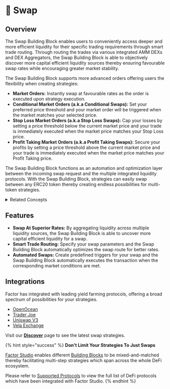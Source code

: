 # 🔀 Swap

## Overview

The Swap Building Block enables users to conveniently access deeper and more efficient liquidity for their specific trading requirements through smart trade routing. Through routing the trades via various integrated AMM DEXs and DEX Aggregators, the Swap Building Block is able to objectively discover more capital efficient liquidity sources thereby ensuring favourable swap rates while encouraging greater market stability.

The Swap Building Block supports more advanced orders offering users the flexibility when creating strategies:

* **Market Orders:** Instantly swap at favourable rates as the order is executed upon strategy execution.
* **Conditional Market Orders (a.k.a Conditional Swaps):** Set your preferred price threshold and your market order will be triggered when the market matches your selected price.
* **Stop Loss Market Orders (a.k.a Stop Loss Swaps):** Cap your losses by setting a price threshold below the current market price and your trade is immediately executed when the market price matches your Stop Loss price.
* **Profit Taking Market Orders (a.k.a Profit Taking Swaps):** Secure your profits by setting a price threshold above the current market price and your trade is immediately executed when the market price matches your Profit Taking price.

The Swap Building Block functions as an automation and optimization layer between the incoming swap request and the multiple integrated liquidity protocols. With the Swap Building Block, strategies can easily swap between any ERC20 token thereby creating endless possibilities for multi-token strategies.

<details>

<summary>Related Concepts</summary>

* [Market Orders](concepts/market-orders.md)
* [DEX Aggregators](concepts/dex-aggregators.md)

</details>

## Features

* **Swap At Superior Rates:** By aggregating liquidity across multiple liquidity sources, the Swap Building Block is able to uncover more capital efficient liquidity for a swap.
* **Smart Trade Routing:** Specify your swap parameters and the Swap Building Block automatically optimizes the swap route for better rates.
* **Automated Swaps:** Create predefined triggers for your swap and the Swap Building Block automatically executes the transaction when the corresponding market conditions are met.

## Integrations

Factor has integrated with leading yield farming protocols, offering a broad spectrum of possibilities for your strategies.

* [OpenOcean](https://openocean.finance/)
* [Trader Joe](https://www.traderjoexyz.com/)
* [Uniswap V3](https://uniswap.org/)
* [Vela Exchange](https://www.vela.exchange/)

Visit our [**Discover**](https://app.factor.fi/discover) page to see the latest swap strategies.

{% hint style="success" %}
**Don't Limit Your Strategies To Just Swaps**

[Factor Studio](../../factor-studio/factor-studio.md) enables different [Building Blocks](../factor-building-blocks.md) to be mixed-and-matched thereby facilitating multi-step strategies which span across the whole DeFi ecosystem.

Please refer to [Supported Protocols](../../getting-started/supported-protocols.md) to view the full list of DeFi protocols which have been integrated with Factor Studio.
{% endhint %}
